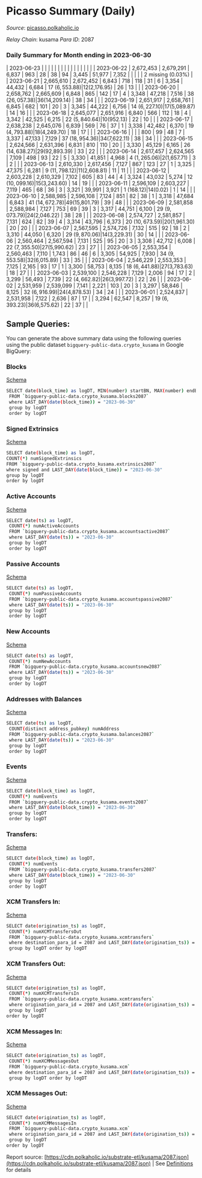 # Picasso Summary (Daily)

_Source_: [picasso.polkaholic.io](https://picasso.polkaholic.io)

*Relay Chain*: kusama
*Para ID*: 2087



### Daily Summary for Month ending in 2023-06-30


| 2023-06-23 |  |  |  |  |  |  |  |  |  |   |   |   |  |  |  |
| 2023-06-22 | 2,672,453 | 2,679,291 | 6,837 | 963 | 28 | 38 | 94 | 3,445 | 51,977 | 7,352  |   |   |  |  | 2 missing (0.03%) |
| 2023-06-21 | 2,665,610 | 2,672,452 | 6,843 | 718 | 118 | 31 | 6 | 3,354 | 44,432 | 6,684  | 17 ($6,553.88) | 12 ($2,176.95) | 26 | 13 |  |
| 2023-06-20 | 2,658,762 | 2,665,609 | 6,848 | 865 | 142 | 17 | 4 | 3,348 | 47,218 | 7,516  | 38 ($26,057.38) | 36 ($14,209.14) | 38 | 34 |  |
| 2023-06-19 | 2,651,917 | 2,658,761 | 6,845 | 682 | 101 | 20 | 3 | 3,345 | 44,222 | 6,756  | 14 ($6,227.10) | 17 ($5,089.87) | 14 | 16 |  |
| 2023-06-18 | 2,645,077 | 2,651,916 | 6,840 | 566 | 112 | 18 | 4 | 3,342 | 42,525 | 6,215  | 22 ($5,840.64) | 10 ($952.13) | 22 | 10 |  |
| 2023-06-17 | 2,638,238 | 2,645,076 | 6,839 | 569 | 76 | 37 | 1 | 3,338 | 42,482 | 6,370  | 19 ($4,793.88) | 18 ($4,249.70) | 18 | 17 |  |
| 2023-06-16 |  |  |  | 800 | 99 | 48 | 7 | 3,337 | 47,133 | 7,129  | 37 ($18,954.36) | 34 ($7,622.11) | 38 | 34 |  |
| 2023-06-15 | 2,624,566 | 2,631,396 | 6,831 | 810 | 110 | 20 |  | 3,330 | 45,129 | 6,165  | 26 ($14,638.27) | 29 ($92,893.39) | 33 | 22 |  |
| 2023-06-14 | 2,617,457 | 2,624,565 | 7,109 | 498 | 93 | 22 | 5 | 3,330 | 41,851 | 4,968  | 4 ($1,265.06) | 2 ($1,657.71) | 3 | 2 |  |
| 2023-06-13 | 2,610,330 | 2,617,456 | 7,127 | 867 | 123 | 27 | 1 | 3,325 | 47,375 | 6,281  | 9 ($11,798.12) | 11 ($2,608.81) | 11 | 11 |  |
| 2023-06-12 | 2,603,228 | 2,610,329 | 7,102 | 605 | 83 | 44 | 4 | 3,324 | 43,032 | 5,274  | 12 ($10,099.16) | 15 ($3,243.60) | 14 | 19 |  |
| 2023-06-11 | 2,596,109 | 2,603,227 | 7,119 | 465 | 68 | 36 | 3 | 3,321 | 39,991 | 3,921  | 1 ($168.12) | 14 ($0.02) | 1 | 14 |  |
| 2023-06-10 | 2,588,985 | 2,596,108 | 7,124 | 851 | 82 | 38 | 1 | 3,318 | 47,684 | 6,843  | 41 ($14,672.78) | 49 ($15,801.79) | 39 | 48 |  |
| 2023-06-09 | 2,581,858 | 2,588,984 | 7,127 | 753 | 69 | 39 | 3 | 3,317 | 44,751 | 6,100  | 29 ($9,073.79) | 24 ($2,046.22) | 38 | 28 |  |
| 2023-06-08 | 2,574,727 | 2,581,857 | 7,131 | 624 | 82 | 39 | 4 | 3,314 | 43,796 | 6,373  | 20 ($10,673.59) | 20 ($1,961.30) | 20 | 20 |  |
| 2023-06-07 | 2,567,595 | 2,574,726 | 7,132 | 515 | 92 | 18 | 2 | 3,310 | 44,050 | 6,320  | 29 ($9,870.06) | 14 ($3,229.31) | 30 | 14 |  |
| 2023-06-06 | 2,560,464 | 2,567,594 | 7,131 | 525 | 95 | 20 | 3 | 3,308 | 42,712 | 6,008  | 22 ($7,355.50) | 27 ($5,990.62) | 23 | 27 |  |
| 2023-06-05 | 2,553,354 | 2,560,463 | 7,110 | 1,743 | 86 | 46 | 6 | 3,305 | 54,925 | 7,930  | 34 ($9,553.58) | 32 ($6,015.89) | 33 | 35 |  |
| 2023-06-04 | 2,546,229 | 2,553,353 | 7,125 | 2,165 | 93 | 17 | 1 | 3,300 | 58,753 | 8,135  | 18 ($6,441.88) | 27 ($3,783.63) | 18 | 27 |  |
| 2023-06-03 | 2,539,100 | 2,546,228 | 7,129 | 2,006 | 94 | 17 | 2 | 3,299 | 56,493 | 7,739  | 22 ($4,662.82) | 26 ($3,997.72) | 22 | 26 |  |
| 2023-06-02 | 2,531,959 | 2,539,099 | 7,141 | 2,221 | 103 | 20 | 3 | 3,297 | 58,846 | 8,125  | 32 ($6,916.99) | 24 ($4,878.53) | 34 | 24 |  |
| 2023-06-01 | 2,524,837 | 2,531,958 | 7,122 | 2,636 | 87 | 17 |  | 3,294 | 62,547 | 8,257  | 19 ($6,393.23) | 36 ($6,575.62) | 22 | 37 |  |

## Sample Queries:
You can generate the above summary data using the following queries using the public dataset `bigquery-public-data.crypto_kusama` in Google BigQuery:


### Blocks 

[Schema](https://github.com/colorfulnotion/substrate-etl/blob/main/schema/blocks.json)

```bash
SELECT date(block_time) as logDT, MIN(number) startBN, MAX(number) endBN, COUNT(*) numBlocks 
 FROM `bigquery-public-data.crypto_kusama.blocks2087`  
 where LAST_DAY(date(block_time)) = "2023-06-30" 
 group by logDT 
 order by logDT
```

### Signed Extrinsics 

[Schema](https://github.com/colorfulnotion/substrate-etl/blob/main/schema/extrinsics.json)

```bash
SELECT date(block_time) as logDT, 
COUNT(*) numSignedExtrinsics 
FROM `bigquery-public-data.crypto_kusama.extrinsics2087`  
where signed and LAST_DAY(date(block_time)) = "2023-06-30" 
group by logDT 
order by logDT
```

### Active Accounts 

[Schema](https://github.com/colorfulnotion/substrate-etl/blob/main/schema/accountsactive.json)

```bash
SELECT date(ts) as logDT, 
 COUNT(*) numActiveAccounts 
 FROM `bigquery-public-data.crypto_kusama.accountsactive2087` 
 where LAST_DAY(date(ts)) = "2023-06-30" 
 group by logDT 
 order by logDT
```

### Passive Accounts 

[Schema](https://github.com/colorfulnotion/substrate-etl/blob/main/schema/accountspassive.json)

```bash
SELECT date(ts) as logDT, 
 COUNT(*) numPassiveAccounts 
 FROM `bigquery-public-data.crypto_kusama.accountspassive2087` 
 where LAST_DAY(date(ts)) = "2023-06-30" 
 group by logDT 
 order by logDT
```

### New Accounts 

[Schema](https://github.com/colorfulnotion/substrate-etl/blob/main/schema/accountsnew.json)

```bash
SELECT date(ts) as logDT, 
 COUNT(*) numNewAccounts 
 FROM `bigquery-public-data.crypto_kusama.accountsnew2087` 
 where LAST_DAY(date(ts)) = "2023-06-30" 
 group by logDT
 order by logDT
```

### Addresses with Balances 

[Schema](https://github.com/colorfulnotion/substrate-etl/blob/main/schema/balances.json)

```bash
SELECT date(ts) as logDT,
 COUNT(distinct address_pubkey) numAddress 
 FROM `bigquery-public-data.crypto_kusama.balances2087` 
 where LAST_DAY(date(ts)) = "2023-06-30" 
 group by logDT 
 order by logDT
```

### Events 

[Schema](https://github.com/colorfulnotion/substrate-etl/blob/main/schema/events.json)

```bash
SELECT date(block_time) as logDT, 
 COUNT(*) numEvents 
 FROM `bigquery-public-data.crypto_kusama.events2087` 
 where LAST_DAY(date(block_time)) = "2023-06-30" 
 group by logDT 
 order by logDT
```

### Transfers:

[Schema](https://github.com/colorfulnotion/substrate-etl/blob/main/schema/transfers.json)

```bash
SELECT date(block_time) as logDT, 
 COUNT(*) numEvents 
 FROM `bigquery-public-data.crypto_kusama.transfers2087` 
 where LAST_DAY(date(block_time)) = "2023-06-30" 
 group by logDT 
 order by logDT
```

### XCM Transfers In: 

[Schema](https://github.com/colorfulnotion/substrate-etl/blob/main/schema/xcmtransfers.json)

```bash
SELECT date(origination_ts) as logDT, 
 COUNT(*) numXCMTransfersOut 
 FROM `bigquery-public-data.crypto_kusama.xcmtransfers` 
 where destination_para_id = 2087 and LAST_DAY(date(origination_ts)) = "2023-06-30" 
 group by logDT order by logDT
```

### XCM Transfers Out: 

[Schema](https://github.com/colorfulnotion/substrate-etl/blob/main/schema/xcmtransfers.json)

```bash
SELECT date(origination_ts) as logDT, 
 COUNT(*) numXCMTransfersIn 
 FROM `bigquery-public-data.crypto_kusama.xcmtransfers` 
 where origination_para_id = 2087 and LAST_DAY(date(origination_ts)) = "2023-06-30" 
 group by logDT 
order by logDT
```

### XCM Messages In: 

[Schema](https://github.com/colorfulnotion/substrate-etl/blob/main/schema/xcm.json)

```bash
SELECT date(origination_ts) as logDT, 
 COUNT(*) numXCMMessagesOut 
 FROM `bigquery-public-data.crypto_kusama.xcm` 
 where destination_para_id = 2087 and LAST_DAY(date(origination_ts)) = "2023-06-30" 
 group by logDT order by logDT
```

### XCM Messages Out: 

[Schema](https://github.com/colorfulnotion/substrate-etl/blob/main/schema/xcm.json)

```bash
SELECT date(origination_ts) as logDT, 
 COUNT(*) numXCMMessagesIn 
 FROM `bigquery-public-data.crypto_kusama.xcm` 
 where origination_para_id = 2087 and LAST_DAY(date(origination_ts)) = "2023-06-30" 
 group by logDT 
order by logDT
```


Report source: [https://cdn.polkaholic.io/substrate-etl/kusama/2087.json](https://cdn.polkaholic.io/substrate-etl/kusama/2087.json) | See [Definitions](/DEFINITIONS.md) for details
